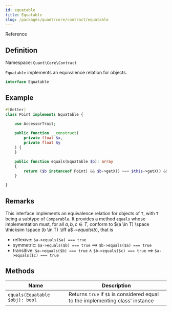 ```yaml
---
id: equatable
title: Equatable
slug: /packages/quant/core/contract/equatable
---
```


Reference

## Definition
Namespace: `Quant\Core\Contract`

`Equatable` implements an equivalence relation for objects.

```php
interface Equatable
```

## Example

```php
#[Getter]
class Point implements Equatable {

    use AccessorTrait;
    
    public function __construct(
        private float $x,
        private float $y
    ) {
    } 

    public function equals(Equatable $b): array
    {
        return ($b instanceof Point) && $b->getX() === $this->getX() && $b->getY() === $this->getY();
    }

}

```

## Remarks

This interface implements an equivalence relation for objects of `T`, with `T` being a subtype of `Comparable`. 
It provides a method `equals` whose implementation must, for all $a, b, c \in T$, conform to $(a \in T) \space \thicksim \space  (b \in T) :\iff a$`->`$equals(b)$, that is

- reflexive: `$a->equals($a) === true`
- symmetric: `$a->equals($b) === true` $\implies$ `$b->equals($a) === true`
- transitive: `$a->equals($b) === true` $\land$ `$b->equals($c) === true` $\implies$ `$a->equals($c) === true`

## Methods

| Name                           | Description                                                                                                                               |
|--------------------------------|-------------------------------------------------------------------------------------------------------------------------------------------|
| `equals(Equatable $obj): bool` | Returns `true` if `$b` is considered equal to the implementing class' instance |
